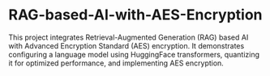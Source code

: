 # RAG-based-AI-with-AES-Encryption
This project integrates Retrieval-Augmented Generation (RAG) based AI with Advanced Encryption Standard (AES) encryption. It demonstrates configuring a language model using HuggingFace transformers, quantizing it for optimized performance, and implementing AES encryption.
